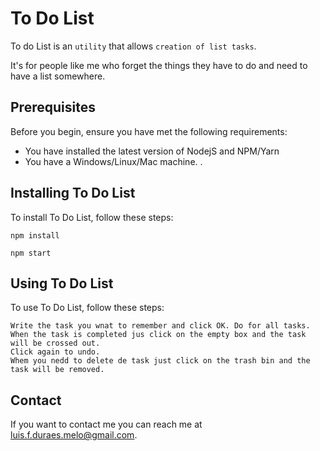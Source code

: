 # To Do List

To do List is an `utility` that allows `creation of list tasks`.

It's for people like me who forget the things they have to do and need to have a list somewhere.

## Prerequisites

Before you begin, ensure you have met the following requirements:

- You have installed the latest version of NodejS and NPM/Yarn
- You have a Windows/Linux/Mac machine.
  .

## Installing To Do List

To install To Do List, follow these steps:

```
npm install
```

```
npm start
```

## Using To Do List

To use To Do List, follow these steps:

```
Write the task you wnat to remember and click OK. Do for all tasks.
When the task is completed jus click on the empty box and the task will be crossed out.
Click again to undo.
Whem you nedd to delete de task just click on the trash bin and the task will be removed.

```

## Contact

If you want to contact me you can reach me at luis.f.duraes.melo@gmail.com.
